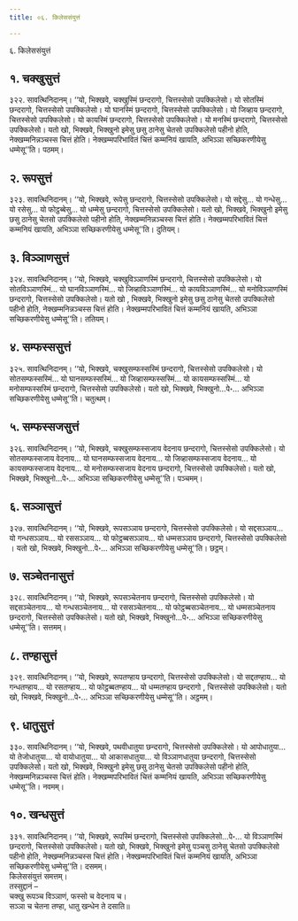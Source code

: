 ```yaml
---
title: ०६. किलेससंयुत्तं

---
```

६. किलेससंयुत्तं  


## १. चक्खुसुत्तं

३२२. सावत्थिनिदानम्। ‘‘यो, भिक्खवे, चक्खुस्मिं छन्दरागो, चित्तस्सेसो उपक्किलेसो। यो सोतस्मिं छन्दरागो, चित्तस्सेसो उपक्किलेसो। यो घानस्मिं छन्दरागो, चित्तस्सेसो उपक्किलेसो। यो जिव्हाय छन्दरागो, चित्तस्सेसो उपक्किलेसो। यो कायस्मिं छन्दरागो, चित्तस्सेसो उपक्किलेसो। यो मनस्मिं छन्दरागो, चित्तस्सेसो उपक्किलेसो। यतो खो, भिक्खवे, भिक्खुनो इमेसु छसु ठानेसु चेतसो उपक्किलेसो पहीनो होति, नेक्खम्मनिन्नञ्चस्स चित्तं होति। नेक्खम्मपरिभावितं चित्तं कम्मनियं खायति, अभिञ्ञा सच्छिकरणीयेसु धम्मेसू’’ति। पठमम्।  


## २. रूपसुत्तं

३२३. सावत्थिनिदानम्। ‘‘यो, भिक्खवे, रूपेसु छन्दरागो, चित्तस्सेसो उपक्किलेसो। यो सद्देसु… यो गन्धेसु… यो रसेसु… यो फोट्ठब्बेसु… यो धम्मेसु छन्दरागो, चित्तस्सेसो उपक्किलेसो। यतो खो, भिक्खवे, भिक्खुनो इमेसु छसु ठानेसु चेतसो उपक्किलेसो पहीनो होति, नेक्खम्मनिन्नञ्चस्स चित्तं होति। नेक्खम्मपरिभावितं चित्तं कम्मनियं खायति, अभिञ्ञा सच्छिकरणीयेसु धम्मेसू’’ति। दुतियम्।  


## ३. विञ्ञाणसुत्तं

३२४. सावत्थिनिदानम्। ‘‘यो, भिक्खवे, चक्खुविञ्ञाणस्मिं छन्दरागो, चित्तस्सेसो उपक्किलेसो। यो सोतविञ्ञाणस्मिं… यो घानविञ्ञाणस्मिं… यो जिव्हाविञ्ञाणस्मिं… यो कायविञ्ञाणस्मिं… यो मनोविञ्ञाणस्मिं छन्दरागो, चित्तस्सेसो उपक्किलेसो। यतो खो , भिक्खवे, भिक्खुनो इमेसु छसु ठानेसु चेतसो उपक्किलेसो पहीनो होति, नेक्खम्मनिन्नञ्चस्स चित्तं होति। नेक्खम्मपरिभावितं चित्तं कम्मनियं खायति, अभिञ्ञा सच्छिकरणीयेसु धम्मेसू’’ति। ततियम्।  


## ४. सम्फस्ससुत्तं

३२५. सावत्थिनिदानम्। ‘‘यो, भिक्खवे, चक्खुसम्फस्सस्मिं छन्दरागो, चित्तस्सेसो उपक्किलेसो। यो सोतसम्फस्सस्मिं… यो घानसम्फस्सस्मिं… यो जिव्हासम्फस्सस्मिं… यो कायसम्फस्सस्मिं… यो मनोसम्फस्सस्मिं छन्दरागो, चित्तस्सेसो उपक्किलेसो। यतो खो, भिक्खवे, भिक्खुनो…पे॰… अभिञ्ञा सच्छिकरणीयेसु धम्मेसू’’ति। चतुत्थम्।  


## ५. सम्फस्सजसुत्तं

३२६. सावत्थिनिदानम्। ‘‘यो, भिक्खवे, चक्खुसम्फस्सजाय वेदनाय छन्दरागो, चित्तस्सेसो उपक्किलेसो। यो सोतसम्फस्सजाय वेदनाय… यो घानसम्फस्सजाय वेदनाय… यो जिव्हासम्फस्सजाय वेदनाय… यो कायसम्फस्सजाय वेदनाय… यो मनोसम्फस्सजाय वेदनाय छन्दरागो, चित्तस्सेसो उपक्किलेसो। यतो खो, भिक्खवे, भिक्खुनो…पे॰… अभिञ्ञा सच्छिकरणीयेसु धम्मेसू’’ति। पञ्चमम्।  


## ६. सञ्ञासुत्तं

३२७. सावत्थिनिदानम्। ‘‘यो, भिक्खवे, रूपसञ्ञाय छन्दरागो, चित्तस्सेसो उपक्किलेसो। यो सद्दसञ्ञाय… यो गन्धसञ्ञाय… यो रससञ्ञाय… यो फोट्ठब्बसञ्ञाय… यो धम्मसञ्ञाय छन्दरागो, चित्तस्सेसो उपक्किलेसो । यतो खो, भिक्खवे, भिक्खुनो…पे॰… अभिञ्ञा सच्छिकरणीयेसु धम्मेसू’’ति। छट्ठम्।  


## ७. सञ्चेतनासुत्तं

३२८. सावत्थिनिदानम्। ‘‘यो, भिक्खवे, रूपसञ्चेतनाय छन्दरागो, चित्तस्सेसो उपक्किलेसो। यो सद्दसञ्चेतनाय… यो गन्धसञ्चेतनाय… यो रससञ्चेतनाय… यो फोट्ठब्बसञ्चेतनाय… यो धम्मसञ्चेतनाय छन्दरागो, चित्तस्सेसो उपक्किलेसो। यतो खो, भिक्खवे, भिक्खुनो…पे॰… अभिञ्ञा सच्छिकरणीयेसु धम्मेसू’’ति। सत्तमम्।  


## ८. तण्हासुत्तं

३२९. सावत्थिनिदानम्। ‘‘यो, भिक्खवे, रूपतण्हाय छन्दरागो, चित्तस्सेसो उपक्किलेसो। यो सद्दतण्हाय… यो गन्धतण्हाय… यो रसतण्हाय… यो फोट्ठब्बतण्हाय… यो धम्मतण्हाय छन्दरागो , चित्तस्सेसो उपक्किलेसो। यतो खो, भिक्खवे, भिक्खुनो…पे॰… अभिञ्ञा सच्छिकरणीयेसु धम्मेसू’’ति। अट्ठमम्।  


## ९. धातुसुत्तं

३३०. सावत्थिनिदानम्। ‘‘यो, भिक्खवे, पथवीधातुया छन्दरागो, चित्तस्सेसो उपक्किलेसो। यो आपोधातुया… यो तेजोधातुया… यो वायोधातुया… यो आकासधातुया… यो विञ्ञाणधातुया छन्दरागो, चित्तस्सेसो उपक्किलेसो। यतो खो, भिक्खवे, भिक्खुनो इमेसु छसु ठानेसु चेतसो उपक्किलेसो पहीनो होति, नेक्खम्मनिन्नञ्चस्स चित्तं होति। नेक्खम्मपरिभावितं चित्तं कम्मनियं खायति, अभिञ्ञा सच्छिकरणीयेसु धम्मेसू’’ति। नवमम्।  


## १०. खन्धसुत्तं

३३१. सावत्थिनिदानम्। ‘‘यो, भिक्खवे, रूपस्मिं छन्दरागो, चित्तस्सेसो उपक्किलेसो…पे॰… यो विञ्ञाणस्मिं छन्दरागो, चित्तस्सेसो उपक्किलेसो। यतो खो, भिक्खवे, भिक्खुनो इमेसु पञ्चसु ठानेसु चेतसो उपक्किलेसो पहीनो होति, नेक्खम्मनिन्नञ्चस्स चित्तं होति। नेक्खम्मपरिभावितं चित्तं कम्मनियं खायति, अभिञ्ञा सच्छिकरणीयेसु धम्मेसू’’ति। दसमम्।  
किलेससंयुत्तं समत्तम्।  
तस्सुद्दानं –  
चक्खु रूपञ्च विञ्ञाणं, फस्सो च वेदनाय च।  
सञ्ञा च चेतना तण्हा, धातु खन्धेन ते दसाति॥  